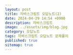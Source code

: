 ```yaml
---
layout: post
title: 자바스크립트 오답노트(2) 
date: 2024-04-29 14:54 +0900
description: 자바스크립트
image: ../assets/img/blog.jpg
category: 오답노트
tags: 자바스크립트 오답노트 문제풀이
published: true
sitemap: true
---
```


